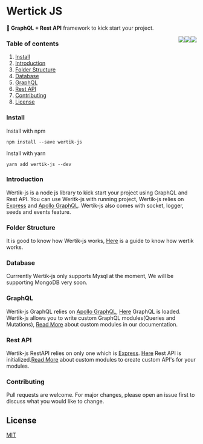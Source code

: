 
# Wertick JS

**💪 GraphQL + Rest API** framework to kick start your project.

<img style="float: right;" src="https://img.shields.io/github/downloads/ilyaskarim/wertik-js/total?style=flat-square">
<img style="float: right;" src="https://img.shields.io/npm/dw/wertik-js?style=flat-square">
<img style="float: right;" src="https://img.shields.io/github/issues-raw/ilyaskarim/wertik-js?style=flat-square">

### Table of contents

1.  [Install](#install)
2.  [Introduction](#introduction)
3.  [Folder Structure](#concepts)
4.  [Database](#database)
5.  [GraphQL](#graphql)
6.  [Rest API](#rest-api)
7.  [Contributing](#contributing)
7.  [License](#license)

### Install

Install with npm

    npm install --save wertik-js  

Install with yarn

    yarn add wertik-js --dev

### Introduction  

Wertik-js is a node js library to kick start your project using GraphQL and Rest API. You can use Weritk-js with running project, Wertik-js relies on [Express](https://expressjs.com/) and [Apollo GraphQL](https://www.apollographql.com/). Wertik-js also comes with socket, logger, seeds and events feature.

### Folder Structure

It is good to know how Wertik-js works, [Here](http://www.wapgee.com/wertik-js/how-wertik-works/folder-structure) is a guide to know how wertik works. 

### Database

Currrently Wertik-js only supports Mysql at the moment, We will be supporting MongoDB very soon.

### GraphQL

Wertik-js GraphQL relies on [Apollo GraphQL](https://www.apollographql.com/), [Here](https://github.com/Uconnect-Technologies/wertik-js/blob/master/src/framework/graphql/loadAllModules.ts) GraphQL is loaded. Wertik-js allows you to write custom GraphQL modules(Queries and Mutations), [Read More](http://www.wapgee.com/wertik-js/getting-started/custom-modules) about custom modules in our documentation.

### Rest API

Wertik-js RestAPI relies on only one which is [Express](https://expressjs.com/). [Here](https://github.com/Uconnect-Technologies/wertik-js/blob/master/src/framework/restApi/loadAllModules.ts) Rest API is initialized.[Read More](http://www.wapgee.com/wertik-js/getting-started/custom-modules) about custom modules to create custom API's for your modules.

### Contributing
Pull requests are welcome. For major changes, please open an issue first to discuss what you would like to change.

## License
[MIT](https://choosealicense.com/licenses/mit/)